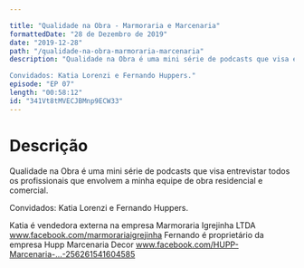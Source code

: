 ```yaml
---

title: "Qualidade na Obra - Marmoraria e Marcenaria"
formattedDate: "28 de Dezembro de 2019"
date: "2019-12-28"
path: "/qualidade-na-obra-marmoraria-marcenaria"
description: "Qualidade na Obra é uma mini série de podcasts que visa entrevistar todos os profissionais que envolvem a minha equipe de obra residencial e comercial.

Convidados: Katia Lorenzi e Fernando Huppers."
episode: "EP 07"
length: "00:58:12"
id: "341Vt8tMVECJBMnp9ECW33"
---
```


# Descrição

Qualidade na Obra é uma mini série de podcasts que visa entrevistar todos os profissionais que envolvem a minha equipe de obra residencial e comercial.

Convidados: Katia Lorenzi e Fernando Huppers.

Katia é vendedora externa na empresa Marmoraria Igrejinha LTDA www.facebook.com/marmorariaigrejinha
Fernando é proprietário da empresa Hupp Marcenaria Decor www.facebook.com/HUPP-Marcenaria-…-256261541604585
